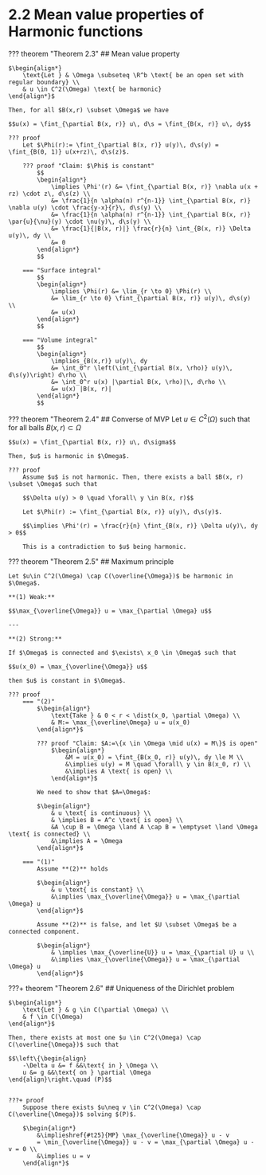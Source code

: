 # 2.2 Mean value properties of Harmonic functions

??? theorem "Theorem 2.3"
    ## Mean value property <a id="t23"></a>

    $\begin{align*}
        \text{Let } & \Omega \subseteq \R^b \text{ be an open set with regular boundary} \\
        & u \in C^2(\Omega) \text{ be harmonic}
    \end{align*}$

    Then, for all $B(x,r) \subset \Omega$ we have

    $$u(x) = \fint_{\partial B(x, r)} u\, d\s = \fint_{B(x, r)} u\, dy$$

    ??? proof
        Let $\Phi(r):= \fint_{\partial B(x, r)} u(y)\, d\s(y) = \fint_{B(0, 1)} u(x+rz)\, d\s(z)$.

        ??? proof "Claim: $\Phi$ is constant"
            $$
            \begin{align*}
                \implies \Phi'(r) &= \fint_{\partial B(x, r)} \nabla u(x + rz) \cdot z\, d\s(z) \\
                &= \frac{1}{n \alpha(n) r^{n-1}} \int_{\partial B(x, r)} \nabla u(y) \cdot \frac{y-x}{r}\, d\s(y) \\
                &= \frac{1}{n \alpha(n) r^{n-1}} \int_{\partial B(x, r)} \par{u}{\nu}(y) \cdot \nu(y)\, d\s(y) \\
                &= \frac{1}{|B(x, r)|} \frac{r}{n} \int_{B(x, r)} \Delta u(y)\, dy \\
                &= 0
            \end{align*}
            $$

        === "Surface integral"
            $$
            \begin{align*}
                \implies \Phi(r) &= \lim_{r \to 0} \Phi(r) \\
                &= \lim_{r \to 0} \fint_{\partial B(x, r)} u(y)\, d\s(y) \\
                &= u(x)
            \end{align*}
            $$

        === "Volume integral"
            $$
            \begin{align*}
                \implies_{B(x,r)} u(y)\, dy
                &= \int_0^r \left(\int_{\partial B(x, \rho)} u(y)\, d\s(y)\right) d\rho \\
                &= \int_0^r u(x) |\partial B(x, \rho)|\, d\rho \\
                &= u(x) |B(x, r)|
            \end{align*}
            $$


??? theorem "Theorem 2.4"
    ## Converse of MVP <a id="t24"></a>
    Let $u \in C^2(\Omega)$ such that for all balls $B(x, r) \subset \Omega$

    $$u(x) = \fint_{\partial B(x, r)} u\, d\sigma$$

    Then, $u$ is harmonic in $\Omega$.

    ??? proof
        Assume $u$ is not harmonic. Then, there exists a ball $B(x, r) \subset \Omega$ such that

        $$\Delta u(y) > 0 \quad \forall\ y \in B(x, r)$$

        Let $\Phi(r) := \fint_{\partial B(x, r)} u(y)\, d\s(y)$.

        $$\implies \Phi'(r) = \frac{r}{n} \fint_{B(x, r)} \Delta u(y)\, dy > 0$$

        This is a contradiction to $u$ being harmonic.


??? theorem "Theorem 2.5"
    ## Maximum principle <a id="t25"></a>

    Let $u\in C^2(\Omega) \cap C(\overline{\Omega})$ be harmonic in $\Omega$.

    **(1) Weak:**

    $$\max_{\overline{\Omega}} u = \max_{\partial \Omega} u$$

    ---

    **(2) Strong:**

    If $\Omega$ is connected and $\exists\ x_0 \in \Omega$ such that
    
    $$u(x_0) = \max_{\overline{\Omega}} u$$

    then $u$ is constant in $\Omega$.

    ??? proof
        === "(2)"
            $\begin{align*}
                \text{Take } & 0 < r < \dist(x_0, \partial \Omega) \\
                & M:= \max_{\overline\Omega} u = u(x_0)
            \end{align*}$

            ??? proof "Claim: $A:=\{x \in \Omega \mid u(x) = M\}$ is open"
                $\begin{align*}
                    &M = u(x_0) = \fint_{B(x_0, r)} u(y)\, dy \le M \\
                    &\implies u(y) = M \quad \forall\ y \in B(x_0, r) \\
                    &\implies A \text{ is open} \\
                \end{align*}$

            We need to show that $A=\Omega$:

            $\begin{align*}
                & u \text{ is continuous} \\
                & \implies B = A^c \text{ is open} \\
                &A \cup B = \Omega \land A \cap B = \emptyset \land \Omega \text{ is connected} \\
                &\implies A = \Omega
            \end{align*}$

        === "(1)"
            Assume **(2)** holds

            $\begin{align*}
                & u \text{ is constant} \\
                &\implies \max_{\overline{\Omega}} u = \max_{\partial \Omega} u
            \end{align*}$

            Assume **(2)** is false, and let $U \subset \Omega$ be a connected component.

            $\begin{align*}
                & \implies \max_{\overline{U}} u = \max_{\partial U} u \\
                &\implies \max_{\overline{\Omega}} u = \max_{\partial \Omega} u
            \end{align*}$


???+ theorem "Theorem 2.6"
    ## Uniqueness of the Dirichlet problem <a id="t26"></a>

    $\begin{align*}
        \text{Let } & g \in C(\partial \Omega) \\
        & f \in C(\Omega)
    \end{align*}$

    Then, there exists at most one $u \in C^2(\Omega) \cap C(\overline{\Omega})$ such that

    $$\left\{\begin{align}
        -\Delta u &= f &&\text{ in } \Omega \\
        u &= g &&\text{ on } \partial \Omega
    \end{align}\right.\quad (P)$$


    ???+ proof
        Suppose there exists $u\neq v \in C^2(\Omega) \cap C(\overline{\Omega})$ solving $(P)$.

        $\begin{align*}
            &\implieshref{#t25}{MP} \max_{\overline{\Omega}} u - v
            = \min_{\overline{\Omega}} u - v = \max_{\partial \Omega} u - v = 0 \\
            &\implies u = v
        \end{align*}$